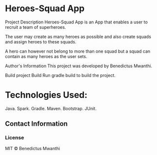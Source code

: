 <h1>Heroes-Squad App</h1>
Project Description
Heroes-Squad App is an App that enables a user to recruit a team of superheroes.

The user may create as many heroes as possible and also create squads and assign heroes to these squads.

A hero can however not belong to more than one squad but a squad can contain as many heroes as the user sets.

Author's Information
This project was developed by Benedictus Mwanthi.



Build project
Build
Run gradle build to build the project.
<h1>
Technologies Used:</h1>
  
Java.
Spark.
Gradle.
Maven.
Bootstrap.
JUnit.
<h2>
Contact Information
</h2>
<h3>
License </h3>
MIT © Benedictus Mwanthi